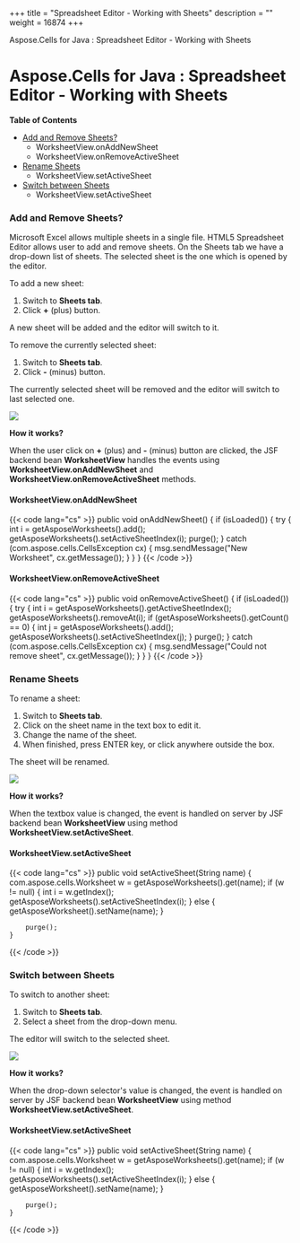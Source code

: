 +++
title = "Spreadsheet Editor - Working with Sheets" 
description = "" 
weight = 16874 
+++

Aspose.Cells for Java : Spreadsheet Editor - Working with Sheets  

# Aspose.Cells for Java : Spreadsheet Editor - Working with Sheets


**Table of Contents**


*   [Add and Remove Sheets?](#SpreadsheetEditor-WorkingwithSheets-AddandRemoveSheets?)
    *   WorksheetView.onAddNewSheet
    *   WorksheetView.onRemoveActiveSheet
*   [Rename Sheets](#SpreadsheetEditor-WorkingwithSheets-RenameSheets)
    *   WorksheetView.setActiveSheet
*   [Switch between Sheets](#SpreadsheetEditor-WorkingwithSheets-SwitchbetweenSheets)
    *   WorksheetView.setActiveSheet


### Add and Remove Sheets?

Microsoft Excel allows multiple sheets in a single file. HTML5 Spreadsheet Editor allows user to add and remove sheets. On the Sheets tab we have a drop-down list of sheets. The selected sheet is the one which is opened by the editor.

To add a new sheet:

1.  Switch to **Sheets tab**.
2.  Click **+** (plus) button.

A new sheet will be added and the editor will switch to it.

To remove the currently selected sheet:

1.  Switch to **Sheets tab**.
2.  Click **\-** (minus) button.

The currently selected sheet will be removed and the editor will switch to last selected one.

![](http://i.imgur.com/4WGvMU8.png)

**How it works?**

When the user click on **+** (plus) and **\-** (minus) button are clicked, the JSF backend bean **WorksheetView** handles the events using **WorksheetView.onAddNewSheet** and **WorksheetView.onRemoveActiveSheet** methods.

#### WorksheetView.onAddNewSheet

{{< code lang="cs" >}}
    public void onAddNewSheet() {
        if (isLoaded()) {
            try {
                int i = getAsposeWorksheets().add();
                getAsposeWorksheets().setActiveSheetIndex(i);
                purge();
            } catch (com.aspose.cells.CellsException cx) {
                msg.sendMessage("New Worksheet", cx.getMessage());
            }
        }
    }
{{< /code >}}

  

#### WorksheetView.onRemoveActiveSheet

{{< code lang="cs" >}}
    public void onRemoveActiveSheet() {
        if (isLoaded()) {
            try {
                int i = getAsposeWorksheets().getActiveSheetIndex();
                getAsposeWorksheets().removeAt(i);
                if (getAsposeWorksheets().getCount() == 0) {
                    int j = getAsposeWorksheets().add();
                    getAsposeWorksheets().setActiveSheetIndex(j);
                }
                purge();
            } catch (com.aspose.cells.CellsException cx) {
                msg.sendMessage("Could not remove sheet", cx.getMessage());
            }
        }
    }
{{< /code >}}

### Rename Sheets

To rename a sheet:

1.  Switch to **Sheets tab**.
2.  Click on the sheet name in the text box to edit it.
3.  Change the name of the sheet.
4.  When finished, press ENTER key, or click anywhere outside the box.

The sheet will be renamed.

![](http://i.imgur.com/4WGvMU8.png)

**How it works?**

When the textbox value is changed, the event is handled on server by JSF backend bean **WorksheetView** using method **WorksheetView.setActiveSheet**.

#### WorksheetView.setActiveSheet

{{< code lang="cs" >}}
    public void setActiveSheet(String name) {
        com.aspose.cells.Worksheet w = getAsposeWorksheets().get(name);
        if (w != null) {
            int i = w.getIndex();
            getAsposeWorksheets().setActiveSheetIndex(i);
        } else {
            getAsposeWorksheet().setName(name);
        }

        purge();
    }
{{< /code >}}

### Switch between Sheets

To switch to another sheet:

1.  Switch to **Sheets tab**.
2.  Select a sheet from the drop-down menu.

The editor will switch to the selected sheet.

![](http://i.imgur.com/4WGvMU8.png)

**How it works?**

When the drop-down selector's value is changed, the event is handled on server by JSF backend bean **WorksheetView** using method **WorksheetView.setActiveSheet**.

#### WorksheetView.setActiveSheet

{{< code lang="cs" >}}
    public void setActiveSheet(String name) {
        com.aspose.cells.Worksheet w = getAsposeWorksheets().get(name);
        if (w != null) {
            int i = w.getIndex();
            getAsposeWorksheets().setActiveSheetIndex(i);
        } else {
            getAsposeWorksheet().setName(name);
        }

        purge();
    }
{{< /code >}}

